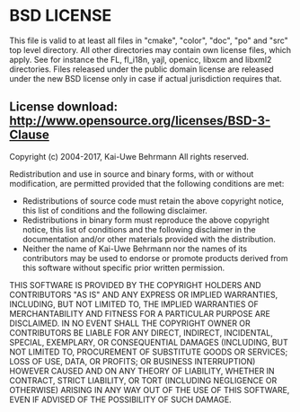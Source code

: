 # BSD LICENSE

This file is valid to at least all files in "cmake", "color", "doc", "po" and "src" top level directory. All other directories may contain own license files, which apply. See for instance the FL, fl_i18n, yajl, openicc, libxcm and libxml2 directories. Files released under the 
public domain license are released under the new BSD license only in case if
actual jurisdiction requires that.

License download: http://www.opensource.org/licenses/BSD-3-Clause
--------------------------------------------------------------------------------
Copyright (c) 2004-2017, Kai-Uwe Behrmann
All rights reserved.

Redistribution and use in source and binary forms, with or without modification, are permitted provided that the following conditions are met:

* Redistributions of source code must retain the above copyright notice, this list of conditions and the following disclaimer.
* Redistributions in binary form must reproduce the above copyright notice, this list of conditions and the following disclaimer in the documentation and/or other materials provided with the distribution.
* Neither the name of Kai-Uwe Behrmann nor the names of its contributors may be used to endorse or promote products derived from this software without specific prior written permission.

THIS SOFTWARE IS PROVIDED BY THE COPYRIGHT HOLDERS AND CONTRIBUTORS "AS IS" AND ANY EXPRESS OR IMPLIED WARRANTIES, INCLUDING, BUT NOT LIMITED TO, THE IMPLIED WARRANTIES OF MERCHANTABILITY AND FITNESS FOR A PARTICULAR PURPOSE ARE DISCLAIMED. IN NO EVENT SHALL THE COPYRIGHT OWNER OR CONTRIBUTORS BE LIABLE FOR ANY DIRECT, INDIRECT, INCIDENTAL, SPECIAL, EXEMPLARY, OR CONSEQUENTIAL DAMAGES (INCLUDING, BUT NOT LIMITED TO, PROCUREMENT OF SUBSTITUTE GOODS OR SERVICES; LOSS OF USE, DATA, OR PROFITS; OR BUSINESS INTERRUPTION) HOWEVER CAUSED AND ON ANY THEORY OF LIABILITY, WHETHER IN CONTRACT, STRICT LIABILITY, OR TORT (INCLUDING NEGLIGENCE OR OTHERWISE) ARISING IN ANY WAY OUT OF THE USE OF THIS SOFTWARE, EVEN IF ADVISED OF THE POSSIBILITY OF SUCH DAMAGE.

